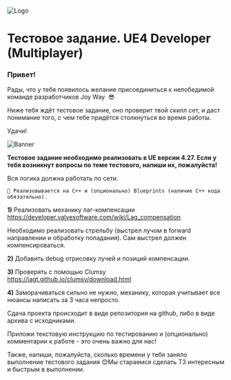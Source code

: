 ![Logo](/Assets/Images/Logo.png")
# **Тестовое задание. UE4 Developer** **(Multiplayer)**

### Привет!

Рады, что у тебя появилось желание присоединиться к непобедимой команде разработчиков Joy Way  😎

Ниже тебя ждёт тестовое задание, оно проверит твой скилл сет, и даст понимание того, с чем тебе придётся столкнуться во время работы. 

Удачи!

![Banner](/Assets/Images/Banner.png")

**Тестовое задание необходимо реализовать в UE версии 4.27. Если у тебя возникнут вопросы по теме тестового, напиши их, пожалуйста!**

Вся логика должна работать по сети.

```
🐸 Реализовывается на C++ и (опционально) Blueprints (наличие C++ кода обязательно).
```

**1)** Реализовать механику лаг-компенсации https://developer.valvesoftware.com/wiki/Lag_compensation

Необходимо реализовать стрельбу (выстрел лучом в forward направлении и обработку попадания). Сам выстрел должен компенсироваться.

**2)** Добавить debug отрисовку лучей и позиций компенсации.

**3)** Проверять с помощью Clumsy https://jagt.github.io/clumsy/download.html

**4)** Заморачиваться сильно не нужно, механику, которая учитывает все нюансы написать за 3 часа непросто.

Сдача проекта происходит в виде репозитория на github, либо в виде архива с исходниками. 

Приложи текстовую инструкцию по тестированию и (опционально) комментарии к работе - это очень важно для нас!

Также, напиши, пожалуйста, сколько времени у тебя заняло выполнение тестового задания 😊Мы стараемся сделать ТЗ интересным и быстрым в выполнении.
